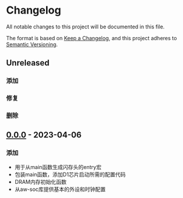 # Changelog

All notable changes to this project will be documented in this file.

The format is based on [Keep a Changelog](https://keepachangelog.com/en/1.0.0/), and this project adheres
to [Semantic Versioning](https://semver.org/spec/v2.0.0.html).

## Unreleased

### 添加

### 修复

### 删除

## [0.0.0] - 2023-04-06

### 添加

- 用于从main函数生成闪存头的entry宏
- 包装main函数，添加D1芯片启动所需的配置代码
- DRAM内存初始化函数
- 从aw-soc库提供基本的外设和时钟配置

[Unreleased]: https://github.com/rustsbi/allwinner-rt/compare/v0.0.0...HEAD
[0.0.0]: https://github.com/rustsbi/allwinner-rt/releases/tag/v0.0.0
